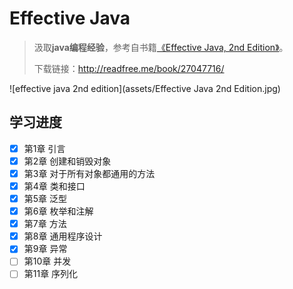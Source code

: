 # Effective Java

> 汲取**java编程经验**，参考自书籍[《Effective Java, 2nd Edition》](https://book.douban.com/subject/3360807/)。
>
> 下载链接：<http://readfree.me/book/27047716/>

![effective java 2nd edition](assets/Effective Java 2nd Edition.jpg)

## 学习进度

- [x] 第1章 引言
- [x] 第2章 创建和销毁对象
- [x] 第3章 对于所有对象都通用的方法
- [x] 第4章 类和接口
- [x] 第5章 泛型
- [x] 第6章 枚举和注解
- [x] 第7章 方法
- [x] 第8章 通用程序设计
- [x] 第9章 异常
- [ ] 第10章 并发
- [ ] 第11章 序列化
